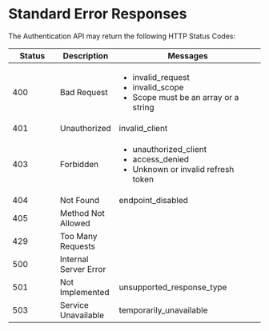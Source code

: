 # Standard Error Responses

The Authentication API may return the following HTTP Status Codes:

<table class="table">
    <thead>
      <tr>
        <th width="20%">Status</th>
        <th width="20%">Description</th>
        <th width="60%">Messages</th>
      </tr>
    </thead>
    <tbody>
      <tr>
        <td><span class="badge badge-danger">400</span></td>
        <td>Bad Request</td>
        <td>
            <ul>
                <li>invalid_request</li>
                <li>invalid_scope</li>
                <li>Scope must be an array or a string</li>
            </ul>
        </td>
      </tr>
      <tr>
        <td><span class="badge badge-danger">401</span></td>
        <td>Unauthorized</td>
        <td>invalid_client</td>
      </tr>
      <tr>
        <td><span class="badge badge-danger">403</span></td>
        <td>Forbidden</td>
        <td>
            <ul>
                <li>unauthorized_client</li>
                <li>access_denied</li>
                <li>Unknown or invalid refresh token</li>
            </ul>
        </td>
      </tr>
      <tr>
        <td><span class="badge badge-danger">404</span></td>
        <td>Not Found</td>
        <td>endpoint_disabled</td>
      </tr>
      <tr>
        <td><span class="badge badge-danger">405</span></td>
        <td>Method Not Allowed</td>
        <td>&nbsp;</td>
      </tr>
      <tr>
        <td><span class="badge badge-danger">429</span></td>
        <td>Too Many Requests</td>
        <td>&nbsp;</td>
      </tr>
      <tr>
        <td><span class="badge badge-danger">500</span></td>
        <td>Internal Server Error</td>
        <td>&nbsp;</td>
      </tr>
      <tr>
        <td><span class="badge badge-danger">501</span></td>
        <td>Not Implemented</td>
        <td>unsupported_response_type</td>
      </tr>
      <tr>
        <td><span class="badge badge-danger">503</span></td>
        <td>Service Unavailable</td>
        <td>temporarily_unavailable</td>
      </tr>
    </tbody>
  </table>
